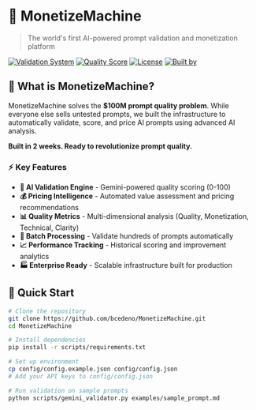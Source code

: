# 🤖 MonetizeMachine

> The world's first AI-powered prompt validation and monetization platform

[![Validation System](https://img.shields.io/badge/Validation-AI%20Powered-blue)](https://github.com/bcedeno/MonetizeMachine)
[![Quality Score](https://img.shields.io/badge/Quality%20Score-85%2F100-green)](https://github.com/bcedeno/MonetizeMachine)
[![License](https://img.shields.io/badge/License-MIT-yellow.svg)](https://opensource.org/licenses/MIT)
[![Built by](https://img.shields.io/badge/Built%20by-Ben%20Cedeno-orange)](https://github.com/bcedeno)

## 🎯 What is MonetizeMachine?

MonetizeMachine solves the **$100M prompt quality problem**. While everyone else sells untested prompts, we built the infrastructure to automatically validate, score, and price AI prompts using advanced AI analysis.

**Built in 2 weeks. Ready to revolutionize prompt quality.**

### ⚡ Key Features

- **🤖 AI Validation Engine** - Gemini-powered quality scoring (0-100)
- **💰 Pricing Intelligence** - Automated value assessment and pricing recommendations
- **📊 Quality Metrics** - Multi-dimensional analysis (Quality, Monetization, Technical, Clarity)
- **🔄 Batch Processing** - Validate hundreds of prompts automatically
- **📈 Performance Tracking** - Historical scoring and improvement analytics
- **🏭 Enterprise Ready** - Scalable infrastructure built for production

## 🚀 Quick Start

```bash
# Clone the repository
git clone https://github.com/bcedeno/MonetizeMachine.git
cd MonetizeMachine

# Install dependencies
pip install -r scripts/requirements.txt

# Set up environment
cp config/config.example.json config/config.json
# Add your API keys to config/config.json

# Run validation on sample prompts
python scripts/gemini_validator.py examples/sample_prompt.md
